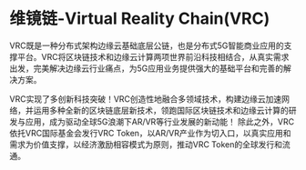 # 维镜链-Virtual Reality Chain(VRC)

VRC既是一种分布式架构边缘云基础底层公链，也是分布式5G智能商业应用的支撑平台。VRC将区块链技术和边缘云计算两项世界前沿科技相结合，从真实需求出发，完美解决边缘云行业痛点，为5G应用业务提供强大的基础平台和完善的解决方案。

VRC实现了多创新科技突破！VRC创造性地融合多领域技术，构建边缘云加速网络，并运用多种全新的区块链底层新技术，领跑国际区块链技术和边缘云计算的研发与应用，成为驱动全球5G浪潮下AR/VR等行业发展的新动能！
除此之外，VRC依托VRC国际基金会发行VRC Token，以AR/VR产业作为切入口，以真实应用和需求为价值支撑，以经济激励相容模式为原则，推动VRC Token的全球发行和流通。
